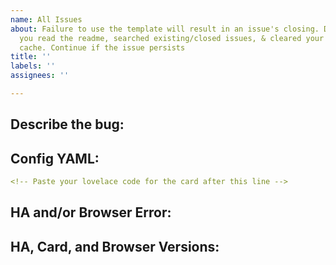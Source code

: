 ```yaml
---
name: All Issues
about: Failure to use the template will result in an issue's closing. Don't post until
  you read the readme, searched existing/closed issues, & cleared your browser & CCH
  cache. Continue if the issue persists
title: ''
labels: ''
assignees: ''

---
```


<!-- Failure to use the template will result in an issue's closing. -->
<!-- Fill out as many items as you can and do not remove ## Headers. -->

## Describe the bug:
<!-- A clear and concise description of what the bug is. -->

## Config YAML:
```yaml
<!-- Paste your lovelace code for the card after this line -->

```
## HA and/or Browser Error:
<!-- HA log errors & browser Dev-Tools errors (F12). Please explain if card is functional despite error message. -->

## HA, Card, and Browser Versions:
<!-- Please include all of the following: Version of this card, Home Assistant version, browser type and version, as well as, if you use YAML or Storage Mode -->

<!-- If applicable, add screenshots to help explain your problem. -->

<!-- Please include any other information that you think may be helpful. -->
